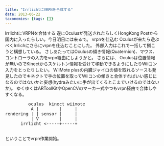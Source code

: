 ```yaml
---
title: "IrrlichtにVRPNを合体する"
date: 2013-06-22
taxonomies: {tags: []}
---
```


IrrlichtにVRPNを合体する
遂にOculusが発送されたらしくHongKong
Postから国内に入ったらしい。今日明日には来るで。
vrpnを仕込む
Oculusが来たら遊ぶべくIrrlichにさらにvrpnを仕込むことにした。
外部入力はこれで一括して捌こうと構想している。
さしあたってはOculusの傾き情報(Quaternion)、マウス、コントローラの入力をvrpn経由にしようかと。
さらには、
Oculusは位置情報が無いのでKinectからスケルトン情報を受けて移動できるようにしたりWiiコン入力をとったりしたい。
WiiMote
plusの内臓ジャイロの値を取れるソースも発見したのでキネクトで手の位置を取ってWiiコンの傾きと合体すればいい感じになるのではないかと妄想(hydraみたいに手が出てくるとこまでいけるのではないか)。
ゆくゆくはARToolKitやOpenCVのマーカー式やつもvrpn経由で合体しやすくなる。
<pre>
         oculus  kinect wiimote 
          A |        |     |
rendering | | sensor |     |
          | V        |     |
      irrlicht <-----+-----+

</pre>

ということでvrpn作業開始。
